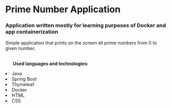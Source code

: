 <h1>Prime Number Application</h1>
<h3>Application written mostly for learning purposes of Docker and app containerization</h3>

Simple application that prints on the screen all prime numbers from 0 to given number.
<br>
<br>


<ul><b>Used languages and technologies:</ul></b>
        <li>Java</li>
        <li>Spring Boot</li>
        <li>Thymeleaf</li>
        <li>Docker</li>
        <li>HTML</li>
        <li>CSS</li>
<ul></ul>
